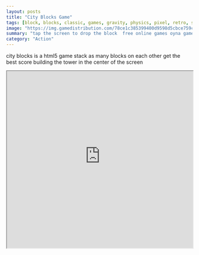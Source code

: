 ```yaml
---
layout: posts
title: "City Blocks Game"
tags: [block, blocks, classic, games, gravity, physics, pixel, retro, stack, tower, pixelart, falls, free, online, games, oyna, game, free, games, play, play, games]
image: "https://img.gamedistribution.com/78ce1c385399400d9598d5cbce759c21.jpg"
summary: "tap the screen to drop the block  free online games oyna game free games play play games"
category: "Action"
---
```


city blocks is a html5 game stack as many blocks on each other get the best score building the tower in the center of the screen

<iframe width="100%" height="480px;" src="https://html5.gamedistribution.com/78ce1c385399400d9598d5cbce759c21/"></iframe>
